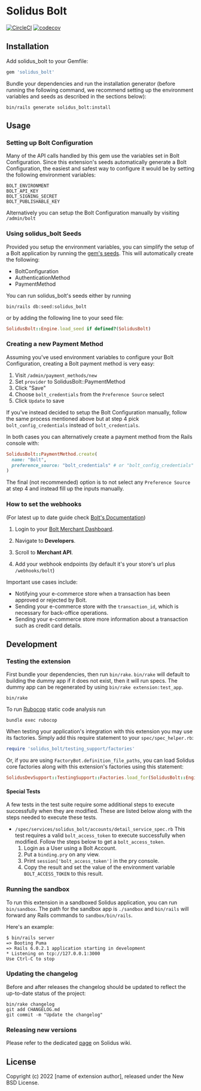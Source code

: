 # Solidus Bolt

[![CircleCI](https://circleci.com/gh/solidusio/solidus_bolt.svg?style=shield)](https://circleci.com/gh/solidusio-contrib/solidus_bolt)
[![codecov](https://codecov.io/gh/solidusio/solidus_bolt/branch/main/graph/badge.svg)](https://codecov.io/gh/solidusio-contrib/solidus_bolt)

<!-- Explain what your extension does. -->

## Installation

Add solidus_bolt to your Gemfile:

```ruby
gem 'solidus_bolt'
```

Bundle your dependencies and run the installation generator (before running the following command, we recommend setting up the environment variables and seeds as described in the sections below):

```shell
bin/rails generate solidus_bolt:install
```

## Usage

### Setting up Bolt Configuration

Many of the API calls handled by this gem use the variables set in Bolt Configuration. Since this extension's seeds automatically generate a Bolt Configuration, the easiest and safest way to configure it would be by setting the following environment variables:

```
BOLT_ENVIRONMENT
BOLT_API_KEY
BOLT_SIGNING_SECRET
BOLT_PUBLISHABLE_KEY
```

Alternatively you can setup the Bolt Configuration manually by visiting `/admin/bolt`

### Using solidus_bolt Seeds

Provided you setup the environment variables, you can simplify the setup of a Bolt application by running the [gem's seeds](https://github.com/solidusio/solidus_bolt/blob/main/db/seeds.rb). This will automatically create the following:

- BoltConfiguration
- AuthenticationMethod
- PaymentMethod

You can run solidus_bolt's seeds either by running
```shell
bin/rails db:seed:solidus_bolt
```
or by adding the following line to your seed file:
```ruby
SolidusBolt::Engine.load_seed if defined?(SolidusBolt)
```

### Creating a new Payment Method

Assuming you've used environment variables to configure your Bolt Configuration, creating a Bolt payment method is very easy:

1. Visit `/admin/payment_methods/new`
2. Set `provider` to SolidusBolt::PaymentMethod
3. Click "Save"
4. Choose `bolt_credentials` from the `Preference Source` select
5. Click `Update` to save

If you've instead decided to setup the Bolt Configuration manually, follow the same process mentioned above but at step 4 pick `bolt_config_credentials` instead of `bolt_credentials`.

In both cases you can alternatively create a payment method from the Rails console with:

```ruby
SolidusBolt::PaymentMethod.create(
  name: "Bolt",
  preference_source: "bolt_credentials" # or "bolt_config_credentials"
)
```

The final (not recommended) option is to not select any `Preference Source` at step 4 and instead fill up the inputs manually.

### How to set the webhooks

(For latest up to date guide check [Bolt's Documentation](https://help.bolt.com/developers/guides/webhooks/))

1. Login to your [Bolt Merchant Dashboard](https://merchant.bolt.com/).

2. Navigate to **Developers**.

3. Scroll to **Merchant API**.

4. Add your webhook endpoints (by default it's your store's url plus `/webhooks/bolt`)

Important use cases include:

- Notifying your e-commerce store when a transaction has been approved or rejected by Bolt.
- Sending your e-commerce store with the `transaction_id`, which is necessary for back-office operations.
- Sending your e-commerce store more information about a transaction such as credit card details.

## Development

### Testing the extension

First bundle your dependencies, then run `bin/rake`. `bin/rake` will default to building the dummy
app if it does not exist, then it will run specs. The dummy app can be regenerated by using
`bin/rake extension:test_app`.

```shell
bin/rake
```

To run [Rubocop](https://github.com/bbatsov/rubocop) static code analysis run

```shell
bundle exec rubocop
```

When testing your application's integration with this extension you may use its factories.
Simply add this require statement to your `spec/spec_helper.rb`:

```ruby
require 'solidus_bolt/testing_support/factories'
```

Or, if you are using `FactoryBot.definition_file_paths`, you can load Solidus core
factories along with this extension's factories using this statement:

```ruby
SolidusDevSupport::TestingSupport::Factories.load_for(SolidusBolt::Engine)
```

#### Special Tests

A few tests in the test suite require some additional steps to execute successfully when they are modified. These are listed below along with the steps needed to execute these tests.

- `/spec/services/solidus_bolt/accounts/detail_service_spec.rb`
This test requires a valid `bolt_access_token` to execute successfully when modified.
Follow the steps below to get a `bolt_access_token`.
  1. Login as a User using a Bolt Account.
  2. Put a `binding.pry` on any view.
  3. Print `session['bolt_access_token']` in the pry console.
  4. Copy the result and set the value of the environment variable `BOLT_ACCESS_TOKEN` to this result.

### Running the sandbox

To run this extension in a sandboxed Solidus application, you can run `bin/sandbox`. The path for
the sandbox app is `./sandbox` and `bin/rails` will forward any Rails commands to
`sandbox/bin/rails`.

Here's an example:

```
$ bin/rails server
=> Booting Puma
=> Rails 6.0.2.1 application starting in development
* Listening on tcp://127.0.0.1:3000
Use Ctrl-C to stop
```

### Updating the changelog

Before and after releases the changelog should be updated to reflect the up-to-date status of
the project:

```shell
bin/rake changelog
git add CHANGELOG.md
git commit -m "Update the changelog"
```

### Releasing new versions

Please refer to the dedicated [page](https://github.com/solidusio/solidus/wiki/How-to-release-extensions) on Solidus wiki.

## License

Copyright (c) 2022 [name of extension author], released under the New BSD License.
